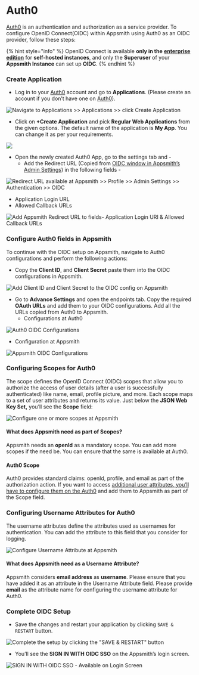 # Auth0

[Auth0](https://auth0.com/) is an authentication and authorization as a service provider. To configure OpenID Connect(OIDC) within Appsmith using Auth0 as an OIDC provider, follow these steps:

{% hint style="info" %}
OpenID Connect is available **only in the** [**enterprise edition**](https://www.appsmith.com/pricing) for **self-hosted instances**, and only the **Superuser** of your **Appsmith Instance** can set up **OIDC**.
{% endhint %}

### Create Application

* Log in to your [Auth0](https://auth0.com/) account and go to **Applications**. (Please create an account if you don’t have one on [Auth0](https://auth0.com/)).

![Navigate to Applications >> Applications >> click Create Application](../../../../../../.gitbook/assets/Auth0-NewApplication-SAML-Authentication-singlewebpage.png)

* Click on **+Create Application** and pick **Regular Web Applications** from the given options. The default name of the application is **My App**. You can change it as per your requirements.

![](../../../../../../.gitbook/assets/Auth0-NewApplication-OIDC-RegularWebApp.png)

* Open the newly created Auth0 App, go to the settings tab and -
  * Add the Redirect URL (Copied from [OIDC window in Appsmith’s Admin Settings](./#capture-redirect-url-for-sso-configuration)) in the following fields -

![Redirect URL available at Appsmith >> Profile >> Admin Settings >> Authentication >> OIDC](../../../../../../.gitbook/assets/Appsmith-Admin-Settings-Authentication-OIDC-RedirectURL.png)

* Application Login URL
* Allowed Callback URLs

![Add Appsmith Redirect URL to fields- Application Login URI & Allowed Callback URLs](../../../../../../.gitbook/assets/Auth0-Appsmith-RedirectURL.png)

### Configure Auth0 fields in Appsmith

To continue with the OIDC setup on Appsmith, navigate to Auth0 configurations and perform the following actions:

* Copy the **Client ID**, and **Client Secret** paste them into the OIDC configurations in Appsmith.

![Add Client ID and Client Secret to the OIDC config on Appsmith](<../../../../../../.gitbook/assets/Auth0-ClientId-Client Secret.png>)

* Go to **Advance Settings** and open the endpoints tab. Copy the required **OAuth URLs** and add them to your OIDC configurations. Add all the URLs copied from Auth0 to Appsmith.
  * Configurations at Auth0

![Auth0 OIDC Configurations](../../../../../../.gitbook/assets/Auth0-OIDC-Config-Setup.png)

* Configuration at Appsmith

![Appsmith OIDC Configurations](../../../../../../.gitbook/assets/Appsmith-Admin-Settings-Authentication-OIDC-Setup.png)

### Configuring Scopes for Auth0

The scope defines the OpenID Connect (OIDC) scopes that allow you to authorize the access of user details (after a user is successfully authenticated) like name, email, profile picture, and more. Each scope maps to a set of user attributes and returns its value. Just below the **JSON Web Key Set,** you’ll see the **Scope** field:

![Configure one or more scopes at Appsmith](../../../../../../.gitbook/assets/Appsmith-Scope-Field.png)

#### What does Appsmith need as part of Scopes?

Appsmith needs an **openId** as a mandatory scope. You can add more scopes if the need be. You can ensure that the same is available at Auth0.

#### Auth0 Scope

Auth0 provides standard claims: openId, profile, and email as part of the authorization action. If you want to access [additional user attributes, you’ll have to configure them on the Auth0](https://auth0.com/docs/get-started/apis/scopes/openid-connect-scopes) and add them to Appsmith as part of the Scope field.

### Configuring Username Attributes for Auth0

The username attributes define the attributes used as usernames for authentication. You can add the attribute to this field that you consider for logging.

![Configure Username Attribute at Appsmith](../../../../../../.gitbook/assets/Appsmith-UsernameAttribute-Field.png)

#### What does Appsmith need as a Username Attribute?

Appsmith considers **email address** as **username**. Please ensure that you have added it as an attribute in the Username Attribute field. Please provide **email** as the attribute name for configuring the username attribute for Auth0.

### Complete OIDC Setup

* Save the changes and restart your application by clicking `SAVE & RESTART` button.

![Complete the setup by clicking the "SAVE & RESTART" button](../../../../../../.gitbook/assets/Appsmith-OIDC-Setup-Complete.png)

* You’ll see the **SIGN IN WITH OIDC SSO** on the Appsmith’s login screen.

![SIGN IN WITH OIDC SSO - Available on Login Screen](../../../../../../.gitbook/assets/Appsmith-SSO-OIDC-Available.png)
